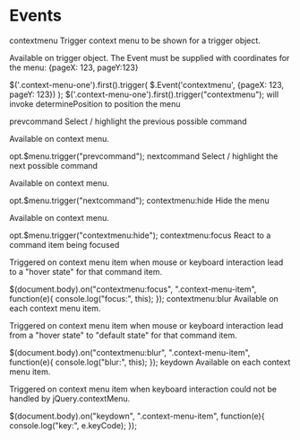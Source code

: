 # Events

contextmenu
Trigger context menu to be shown for a trigger object.

Available on trigger object. The Event must be supplied with coordinates for the menu: {pageX: 123, pageY:123}

$('.context-menu-one').first().trigger(
  $.Event('contextmenu', {pageX: 123, pageY: 123})
);
$('.context-menu-one').first().trigger("contextmenu");
will invoke determinePosition to position the menu

prevcommand
Select / highlight the previous possible command

Available on context menu.

opt.$menu.trigger("prevcommand");
nextcommand
Select / highlight the next possible command

Available on context menu.

opt.$menu.trigger("nextcommand");
contextmenu:hide
Hide the menu

Available on context menu.

opt.$menu.trigger("contextmenu:hide");
contextmenu:focus
React to a command item being focused

Triggered on context menu item when mouse or keyboard interaction lead to a "hover state" for that command item.

$(document.body).on("contextmenu:focus", ".context-menu-item", 
    function(e){ console.log("focus:", this); });
contextmenu:blur
Available on each context menu item.

Triggered on context menu item when mouse or keyboard interaction lead from a "hover state" to "default state" for that command item.

$(document.body).on("contextmenu:blur", ".context-menu-item",
    function(e){ console.log("blur:", this); });
keydown
Available on each context menu item.

Triggered on context menu item when keyboard interaction could not be handled by jQuery.contextMenu.

$(document.body).on("keydown", ".context-menu-item",
    function(e){ console.log("key:", e.keyCode); });